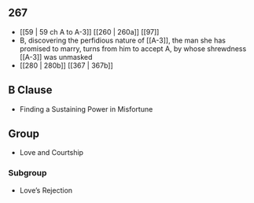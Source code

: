 ## 267
- [[59 | 59 ch A to A-3]] [[260 | 260a]] [[97]] 
- B, discovering the perfidious nature of [[A-3]], the man she has promised to marry, turns from him to accept A, by whose shrewdness [[A-3]] was unmasked
- [[280 | 280b]] [[367 | 367b]] 

## B Clause
- Finding a Sustaining Power in Misfortune

## Group
- Love and Courtship

### Subgroup
- Love’s Rejection

